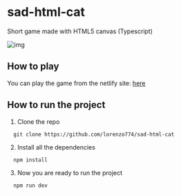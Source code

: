 # sad-html-cat

Short game made with HTML5 canvas (Typescript)

![img](https://i.imgur.com/qcMVfVq.png)

## How to play
You can play the game from the netlify site: <a href="https://sadhtmlcat.netlify.app">here</a>

## How to run the project
1. Clone the repo 
```
  git clone https://github.com/lorenzo774/sad-html-cat
```
2. Install all the dependencies
```
  npm install
```
3. Now you are ready to run the project
```
  npm run dev
```
